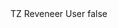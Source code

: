 <?xml version="1.0" encoding="UTF-8"?>
<CustomMetadata xmlns="http://soap.sforce.com/2006/04/metadata">
    <label>TZ Reveneer User</label>
    <protected>false</protected>
</CustomMetadata>
